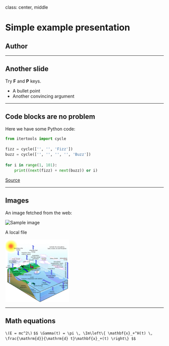 class: center, middle

# Simple example presentation

## Author

---

## Another slide

Try **F** and **P** keys.

- A bullet point
- Another convincing argument

---

## Code blocks are no problem

Here we have some Python code:

```python
from itertools import cycle

fizz = cycle(['', '', 'Fizz'])
buzz = cycle(['', '', '', '', 'Buzz'])

for i in range(1, 101):
    print((next(fizz) + next(buzz)) or i)
```

[Source](https://github.com/olemb/nonsense/blob/master/fizzbuzz/itertools_cycle.py)

---

## Images

An image fetched from the web:

![Sample image](https://upload.wikimedia.org/wikipedia/commons/thumb/4/4f/The_Young_Cicero_Reading.jpg/316px-The_Young_Cicero_Reading.jpg)

A local file
<!-- Need to fit if using markdown
![Surface](img/surface.jpg)
-->
<!-- html way -->
<img src="img/surface.jpg" style="height: 200px;"/>

---

## Math equations
`\(E = mc^2\)`
`$$ \Gamma(t) = \pi \, \Im\left\{ \mathbf{x}_+^H(t) \, \frac{\mathrm{d}}{\mathrm{d} t}\mathbf{x}_+(t) \right\} $$`

